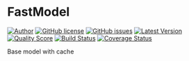 # FastModel

[![Author](http://img.shields.io/badge/author-@ssgonchar-blue.svg)](https://webchik.com.ua)
[![GitHub license](https://img.shields.io/badge/license-Apache%202-blue.svg)](https://raw.githubusercontent.com/ssgonchar/FastModel/master/LICENSE)
[![GitHub issues](https://img.shields.io/github/issues/ssgonchar/FastModel.svg)](https://github.com/ssgonchar/FastModel/issues)
[![Latest Version](https://img.shields.io/github/release/ssgonchar/FastModel.svg)](https://github.com/ssgonchar/FastModel/releases)
[![Quality Score](https://img.shields.io/scrutinizer/g/ssgonchar/FastModel.svg)](https://scrutinizer-ci.com/g/ssgonchar/FastModel)
[![Build Status](https://img.shields.io/travis/ssgonchar/FastModel/master.svg)](https://travis-ci.org/ssgonchar/FastModel)
[![Coverage Status](https://img.shields.io/scrutinizer/coverage/g/ssgonchar/FastModel.svg)](https://scrutinizer-ci.com/g/ssgonchar/FastModel/code-structure)

Base model with cache
